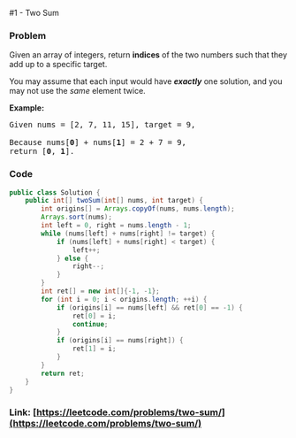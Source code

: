 #1 - Two Sum

### Problem
<p>Given an array of integers, return <strong>indices</strong> of the two numbers such that they add up to a specific target.</p>

<p>You may assume that each input would have <strong><em>exactly</em></strong> one solution, and you may not use the <em>same</em> element twice.</p>

<p><strong>Example:</strong></p>

<pre>
Given nums = [2, 7, 11, 15], target = 9,

Because nums[<strong>0</strong>] + nums[<strong>1</strong>] = 2 + 7 = 9,
return [<strong>0</strong>, <strong>1</strong>].
</pre>


### Code
```java
public class Solution {
    public int[] twoSum(int[] nums, int target) {
        int origins[] = Arrays.copyOf(nums, nums.length);
        Arrays.sort(nums);
        int left = 0, right = nums.length - 1;
        while (nums[left] + nums[right] != target) {
            if (nums[left] + nums[right] < target) {
                left++;
            } else {
                right--;
            }
        }
        int ret[] = new int[]{-1, -1};
        for (int i = 0; i < origins.length; ++i) {
            if (origins[i] == nums[left] && ret[0] == -1) {
                ret[0] = i;
                continue;
            }
            if (origins[i] == nums[right]) {
                ret[1] = i;
            }
        }
        return ret;
    }
}
```
### Link: [https://leetcode.com/problems/two-sum/](https://leetcode.com/problems/two-sum/)
